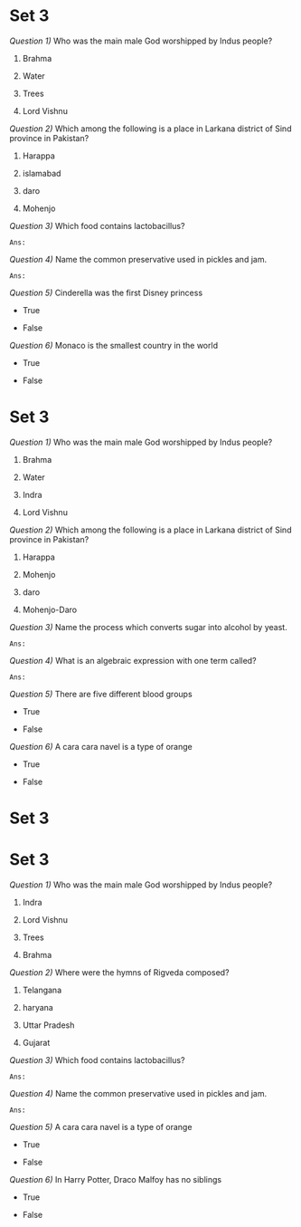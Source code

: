 #	Set 3

_Question 1)_	Who was the main male God worshipped by Indus people?

1.	Brahma

1.	Water

1.	Trees

1.	Lord Vishnu




_Question 2)_	Which among the following is a place in Larkana district of Sind province in Pakistan?

1.	Harappa

1.	islamabad

1.	daro

1.	Mohenjo




_Question 3)_	Which food contains lactobacillus?

	Ans:




_Question 4)_	Name the common preservative used in pickles and jam.

	Ans:




_Question 5)_	Cinderella was the first Disney princess

*	True

*	False




_Question 6)_	Monaco is the smallest country in the world

*	True

*	False




#	Set 3

_Question 1)_	Who was the main male God worshipped by Indus people?

1.	Brahma

1.	Water

1.	Indra

1.	Lord Vishnu




_Question 2)_	Which among the following is a place in Larkana district of Sind province in Pakistan?

1.	Harappa

1.	Mohenjo

1.	daro

1.	Mohenjo-Daro




_Question 3)_	Name the process which converts sugar into alcohol by yeast.

	Ans:




_Question 4)_	What is an algebraic expression with one term called?

	Ans:




_Question 5)_	There are five different blood groups

*	True

*	False




_Question 6)_	A cara cara navel is a type of orange

*	True

*	False




#	Set 3

#	Set 3

_Question 1)_	Who was the main male God worshipped by Indus people?

1.	Indra

1.	Lord Vishnu

1.	Trees

1.	Brahma




_Question 2)_	Where were the hymns of Rigveda composed?

1.	Telangana

1.	haryana

1.	Uttar Pradesh

1.	Gujarat




_Question 3)_	Which food contains lactobacillus?

	Ans:




_Question 4)_	Name the common preservative used in pickles and jam.

	Ans:




_Question 5)_	A cara cara navel is a type of orange

*	True

*	False




_Question 6)_	In Harry Potter, Draco Malfoy has no siblings

*	True

*	False





